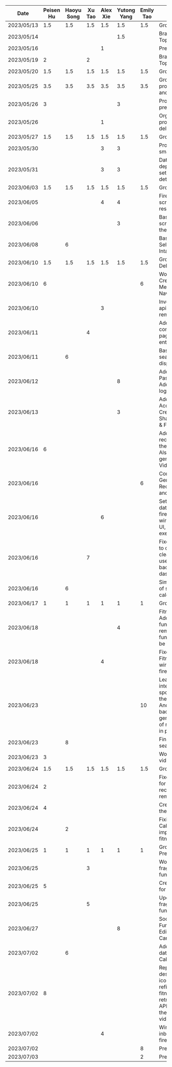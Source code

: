 | Date       | Peisen Hu | Haoyu Song | Xu Tao | Alex Xie | Yutong Yang | Emily Tao | Task                                                                                                                                                                                    |
|------------|-----------|------------|--------|----------|-------------|-----------|-----------------------------------------------------------------------------------------------------------------------------------------------------------------------------------------|
| 2023/05/13 | 1.5       | 1.5        | 1.5    | 1.5      | 1.5         | 1.5       | Group Meeting                                                                                                                                                                           |
| 2023/05/14 |           |            |        |          | 1.5         |           | Brainstorm Project Topics                                                                                                                                                               |
| 2023/05/16 |           |            |        | 1        |             |           | Prepared project ideas                                                                                                                                                                  |
| 2023/05/19 | 2         |            | 2      |          |             |           | Brainstorming Project Topic                                                                                                                                                             |
| 2023/05/20 | 1.5       | 1.5        | 1.5    | 1.5      | 1.5         | 1.5       | Group Meeting                                                                                                                                                                           |
| 2023/05/25 | 3.5       | 3.5        | 3.5    | 3.5      | 3.5         | 3.5       | Group Meeting for proposal presentation and mockups                                                                                                                                     |
| 2023/05/26 | 3         |            |        |          | 3           |           | Proposal presentation preparation & script                                                                                                                                              |
| 2023/05/26 |           |            |        | 1        |             |           | Organized functional properties in deliverable                                                                                                                                          |
| 2023/05/27 | 1.5       | 1.5        | 1.5    | 1.5      | 1.5         | 1.5       | Group Meeting                                                                                                                                                                           |
| 2023/05/30 |           |            |        | 3        | 3           |           | Project starter code & small UI updates                                                                                                                                                 |
| 2023/05/31 |           |            |        | 3        | 3           |           | Data layer setup, dependency injection setup, and determine detailed app design                                                                                                         |
| 2023/06/03 | 1.5       | 1.5        | 1.5    | 1.5      | 1.5         | 1.5       | Group Meeting                                                                                                                                                                           |
| 2023/06/05 |           |            |        | 4        | 4           |           | Firebase setup, login screen & fitness API research                                                                                                                                     |
| 2023/06/06 |           |            |        |          | 3           |           | Basic Body Diameter screen, Update app theme                                                                                                                                            |
| 2023/06/08 |           | 6          |        |          |             |           | Basic Daily Journal Selection and Calorie Intake screen                                                                                                                                 |
| 2023/06/10 | 1.5       | 1.5        | 1.5    | 1.5      | 1.5         | 1.5       | Group Meeting & Deliverable 2                                                                                                                                                           |
| 2023/06/10 | 6         |            |        |          |             | 6         | Working on the Creation of the 2nd Menu (Homepage Navbar)                                                                                                                               |
| 2023/06/10 |           |            |        | 3        |             |           | Investigated into food apis, setup retrofit as remote data source                                                                                                                       |
| 2023/06/11 |           |            | 4      |          |             |           | Add back button to come back to previous page, fixed bugs for re entering.                                                                                                              |
| 2023/06/11 |           | 6          |        |          |             |           | Basic CalorieFragment search function and display result                                                                                                                                |
| 2023/06/12 |           |            |        |          | 8           |           | Add AccountAcitivity & PasswordResetActivity. Add back buttons and logout button to header                                                                                              |
| 2023/06/13 |           |            |        |          | 3           |           | Add content to AccountAcitivity. Create SharedWithMeActivity & FitnessGoalActivity                                                                                                      |
| 2023/06/16 | 6         |            |        |          |             |           | Add the video recommendation list in the home fragment. Also wrote part of the generating code for VideoView                                                                            |
| 2023/06/16 |           |            |        |          |             | 6         | Completed the Generation of the UI for Recipe Generator page and its navigation                                                                                                         |
| 2023/06/16 |           |            |        | 6        |             |           | Setup user profile database using firebase firestore, wired in user profile to UI, added Ninja api for exercise data                                                                    |
| 2023/06/16 |           |            | 7      |          |             |           | Fixed the bug that nav to other page didn't clean the origin page, use arrow instead of back button, add ui to dashborad.                                                               |
| 2023/06/16 |           | 6          |        |          |             |           | Simple implementation of search funtion for calorie fragment                                                                                                                            |
| 2023/06/17 | 1         | 1          | 1      | 1        | 1           | 1         | Group Meeting                                                                                                                                                                           |
| 2023/06/18 |           |            |        |          | 4           |           | FitnessGaolActivity UI Add cards functionality. The remove card functionality has bug to be fixed                                                                                       |
| 2023/06/18 |           |            |        | 4        |             |           | Fixed FitnessGoalActivity, wired in data with firestore                                                                                                                                 |
| 2023/06/23 |           |            |        |          |             | 10        | Learn to use and integrate the spoonacular API; learn the networking in Android; implement the backend of recipe generator; the rest of ui of recipe generator is in progress           |
| 2023/06/23 |           | 8          |        |          |             |           | Finish CalorieFragment search function                                                                                                                                                  |
| 2023/06/23 | 3         |            |        |          |             |           | Working on fixing the videoviews in rec. list                                                                                                                                           |
| 2023/06/24 | 1.5       | 1.5        | 1.5    | 1.5      | 1.5         | 1.5       | Group Meeting                                                                                                                                                                           |
| 2023/06/24 | 2         |            |        |          |             |           | Fixed the functionality for videoviews in the rec list, adding the remaining videoviews                                                                                                 |
| 2023/06/24 | 4         |            |        |          |             |           | Creating ImageView for the rec list                                                                                                                                                     |
| 2023/06/24 |           | 2          |        |          |             |           | Fixing small bugs on CalorieFragment and implement line chart on fitness dashboard                                                                                                      |
| 2023/06/25 | 1         | 1          | 1      | 1        | 1           | 1         | Group Meeting: Demo Prep                                                                                                                                                                |
| 2023/06/25 |           |            | 3      |          |             |           | Worked on exercise fragment search function                                                                                                                                             |
| 2023/06/25 | 5         |            |        |          |             |           | Creating the activity(s) for rec video streaming                                                                                                                                        |
| 2023/06/25 |           |            | 5      |          |             |           | Updated exercise fragment search function                                                                                                                                               |
| 2023/06/27 |           |            |        |          | 8           |           | Social Sharing Functionality: UI for Edit Post, Post Preview Card, and Post Display                                                                                                     |
| 2023/07/02 |           | 6          |        |          |             |           | Add delete and change date function to CalorieFragment                                                                                                                                  |
| 2023/07/02 | 8         |            |        |          |             |           | Replace navbar descriptions with icons, creating and refining the UI for fitness scheduler, retrieving the google API key, and setting up the link to be used for video list generation |
| 2023/07/02 |           |            |        | 4        |             |           | Wired up post and inbox UI with firebase firestore                                                                                                                                      |
| 2023/07/02 |           |            |        |         |             |8           | Preference bar
| 2023/07/03 |           |            |        |         |             |2           | Preference bar
